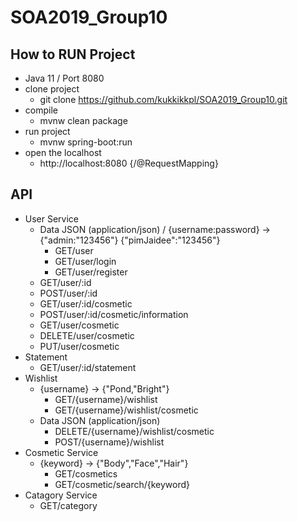 # SOA2019_Group10

## How to RUN Project
- Java 11 / Port 8080
- clone project
  - git clone https://github.com/kukkikkpl/SOA2019_Group10.git
- compile
  - mvnw clean package
- run project
  - mvnw spring-boot:run
- open the localhost
  - http://localhost:8080 {/@RequestMapping}

## API
- User Service
  - Data JSON (application/json) / {username:password} -> {"admin:"123456"} {"pimJaidee":"123456"}
    - GET/user
    - GET/user/login
    - GET/user/register
  - GET/user/:id
  - POST/user/:id
  - GET/user/:id/cosmetic
  - POST/user/:id/cosmetic/information
  - GET/user/cosmetic
  - DELETE/user/cosmetic
  - PUT/user/cosmetic
- Statement
  - GET/user/:id/statement
- Wishlist
  - {username} -> {"Pond,"Bright"}
    - GET/{username}/wishlist 
    - GET/{username}/wishlist/cosmetic
  - Data JSON (application/json)  
    - DELETE/{username}/wishlist/cosmetic
    - POST/{username}/wishlist
- Cosmetic Service
  - {keyword} -> {"Body","Face","Hair"}
    - GET/cosmetics
    - GET/cosmetic/search/{keyword}
- Catagory Service
  - GET/category
